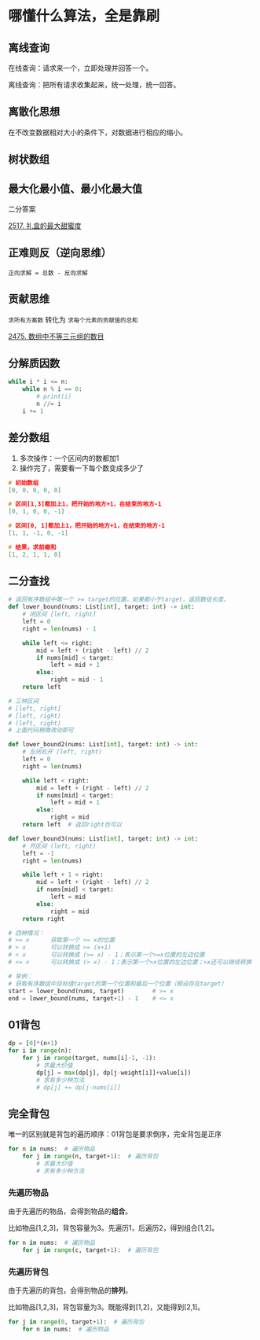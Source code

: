 # 哪懂什么算法，全是靠刷

## 离线查询

在线查询：请求来一个，立即处理并回答一个。

离线查询：把所有请求收集起来，统一处理，统一回答。

## 离散化思想

在不改变数据相对大小的条件下，对数据进行相应的缩小。

## 树状数组

## 最大化最小值、最小化最大值

二分答案

[2517. 礼盒的最大甜蜜度](https://leetcode.cn/problems/maximum-tastiness-of-candy-basket/)

## 正难则反（逆向思维）

`正向求解 = 总数 - 反向求解`

## 贡献思维

`求所有方案数` 转化为 `求每个元素的贡献值的总和`

[2475. 数组中不等三元组的数目](https://leetcode.cn/problems/number-of-unequal-triplets-in-array/description/)

## 分解质因数

```python
while i * i <= n:
	while n % i == 0:
    	# print(i)
		n //= i
	i += 1
```

## 差分数组

1. 多次操作：一个区间内的数都加1
2. 操作完了，需要看一下每个数变成多少了

```c
# 初始数组
[0, 0, 0, 0, 0]

# 区间[1,3]都加上1，把开始的地方+1，在结束的地方-1
[0, 1, 0, 0, -1]

# 区间[0, 1]都加上1，把开始的地方+1，在结束的地方-1
[1, 1, -1, 0, -1]

# 结果，求前缀和
[1, 2, 1, 1, 0]
```

## 二分查找

```python
# 返回有序数组中第一个 >= target的位置。如果都小于target，返回数组长度。
def lower_bound(nums: List[int], target: int) -> int:
    # 闭区间 [left, right]
    left = 0
    right = len(nums) - 1

    while left <= right:
        mid = left + (right - left) // 2
        if nums[mid] < target:
            left = mid + 1
        else:
            right = mid - 1
    return left

# 三种区间
# [left, right]
# [left, right)
# (left, right)
# 上面代码稍微改动即可

def lower_bound2(nums: List[int], target: int) -> int:
    # 左闭右开 [left, right)
    left = 0
    right = len(nums)

    while left < right:
        mid = left + (right - left) // 2
        if nums[mid] < target:
            left = mid + 1
        else:
            right = mid
    return left  # 返回right也可以

def lower_bound3(nums: List[int], target: int) -> int:
    # 开区间 (left, right)
    left = -1
    right = len(nums)

    while left + 1 < right:
        mid = left + (right - left) // 2
        if nums[mid] < target:
            left = mid
        else:
            right = mid
    return right

# 四种情况：
# >= x      获取第一个 >= x的位置
# > x       可以转换成 >= (x+1)
# < x       可以转换成 (>= x) - 1；表示第一个>=x位置的左边位置
# <= x      可以转换成 (> x) - 1；表示第一个>x位置的左边位置；>x还可以继续转换

# 举例：
# 获取有序数组中目标值target的第一个位置和最后一个位置（假设存在target）
start = lower_bound(nums, target)        # >= x
end = lower_bound(nums, target+1) - 1    # <= x
```

## 01背包

```python
dp = [0]*(n+1)
for i in range(n):
	for j in range(target, nums[i]-1, -1):
		# 求最大价值
		dp[j] = max(dp[j], dp[j-weight[i]]+value[i])
		# 求有多少种方法
		# dp[j] += dp[j-nums[i]]
```

## 完全背包

唯一的区别就是背包的遍历顺序：01背包是要求倒序，完全背包是正序

```python
for n in nums:  # 遍历物品
	for j in range(n, target+1):  # 遍历背包
		# 求最大价值
		# 求有多少种方法
```

### 先遍历物品

由于先遍历的物品，会得到物品的**组合**。

比如物品[1,2,3]，背包容量为3。先遍历1，后遍历2，得到组合[1,2]。

```python
for n in nums:  # 遍历物品
	for j in range(c, target+1):  # 遍历背包
```

### 先遍历背包

由于先遍历的背包，会得到物品的**排列**。

比如物品[1,2,3]，背包容量为3。既能得到[1,2]，又能得到[2,1]。

```python
for j in range(0, target+1):  # 遍历背包
	for n in nums:  # 遍历物品
```
